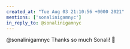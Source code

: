 ```yaml
---
created_at: "Tue Aug 03 21:10:56 +0000 2021"
mentions: ['sonalinigamnyc']
in_reply_to: @sonalinigamnyc
---
```


@sonalinigamnyc Thanks so much Sonali! 🙏